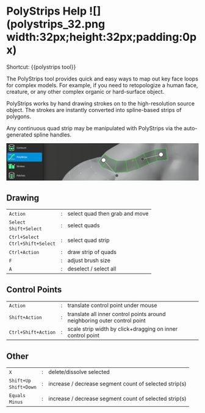 # PolyStrips Help ![](polystrips_32.png width:32px;height:32px;padding:0px)

Shortcut: {{polystrips tool}}


The PolyStrips tool provides quick and easy ways to map out key face loops for complex models.
For example, if you need to retopologize a human face, creature, or any other complex organic or hard-surface object.

PolyStrips works by hand drawing strokes on to the high-resolution source object.
The strokes are instantly converted into spline-based strips of polygons.

Any continuous quad strip may be manipulated with PolyStrips via the auto-generated spline handles.

![](help_polystrips.png)

## Drawing

|  |  |  |
| --- | --- | --- |
| `Action` | : | select quad then grab and move |
| `Select` <br> `Shift+Select` | : | select quads |
| `Ctrl+Select` <br> `Ctrl+Shift+Select` | : | select quad strip |
| `Ctrl+Action` | : | draw strip of quads |
| `F` | : | adjust brush size |
| `A` | : | deselect / select all |

## Control Points

|  |  |  |
| --- | --- | --- |
| `Action` | : | translate control point under mouse |
| `Shift+Action` | : | translate all inner control points around neighboring outer control point |
| `Ctrl+Shift+Action` | : | scale strip width by click+dragging on inner control point |

## Other

|  |  |  |
| --- | --- | --- |
| `X` | : | delete/dissolve selected |
| `Shift+Up` <br> `Shift+Down` | : | increase / decrease segment count of selected strip(s) |
| `Equals` <br> `Minus` | : | increase / decrease segment count of selected strip(s) |
